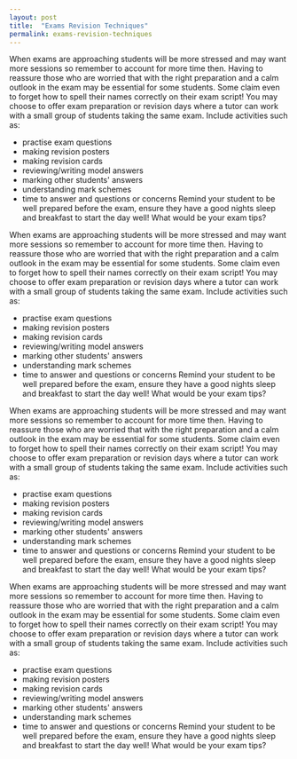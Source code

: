 ```yaml
---
layout: post
title:  "Exams Revision Techniques"
permalink: exams-revision-techniques
---
```

When exams are approaching students will be more stressed and may want more
sessions so remember to account for more time then. Having to reassure those
who are worried that with the right preparation and a calm outlook in the exam
may be essential for some students. Some claim even to forget how to spell
their names correctly on their exam script! You may choose to offer exam
preparation or revision days where a tutor can work with a small group of
students taking the same exam. Include activities such as:

  * practise exam questions 
  * making revision posters 
  * making revision cards 
  * reviewing/writing model answers 
  * marking other students' answers 
  * understanding mark schemes 
  * time to answer and questions or concerns 
Remind your student to be well prepared before the exam, ensure they have a
good nights sleep and breakfast to start the day well! What would be your exam
tips?

When exams are approaching students will be more stressed and may want more
sessions so remember to account for more time then. Having to reassure those
who are worried that with the right preparation and a calm outlook in the exam
may be essential for some students. Some claim even to forget how to spell
their names correctly on their exam script! You may choose to offer exam
preparation or revision days where a tutor can work with a small group of
students taking the same exam. Include activities such as:

  * practise exam questions 
  * making revision posters 
  * making revision cards 
  * reviewing/writing model answers 
  * marking other students' answers 
  * understanding mark schemes 
  * time to answer and questions or concerns 
Remind your student to be well prepared before the exam, ensure they have a
good nights sleep and breakfast to start the day well! What would be your exam
tips?

When exams are approaching students will be more stressed and may want more
sessions so remember to account for more time then. Having to reassure those
who are worried that with the right preparation and a calm outlook in the exam
may be essential for some students. Some claim even to forget how to spell
their names correctly on their exam script! You may choose to offer exam
preparation or revision days where a tutor can work with a small group of
students taking the same exam. Include activities such as:

  * practise exam questions 
  * making revision posters 
  * making revision cards 
  * reviewing/writing model answers 
  * marking other students' answers 
  * understanding mark schemes 
  * time to answer and questions or concerns 
Remind your student to be well prepared before the exam, ensure they have a
good nights sleep and breakfast to start the day well! What would be your exam
tips?

When exams are approaching students will be more stressed and may want more
sessions so remember to account for more time then. Having to reassure those
who are worried that with the right preparation and a calm outlook in the exam
may be essential for some students. Some claim even to forget how to spell
their names correctly on their exam script! You may choose to offer exam
preparation or revision days where a tutor can work with a small group of
students taking the same exam. Include activities such as:

  * practise exam questions 
  * making revision posters 
  * making revision cards 
  * reviewing/writing model answers 
  * marking other students' answers 
  * understanding mark schemes 
  * time to answer and questions or concerns 
Remind your student to be well prepared before the exam, ensure they have a
good nights sleep and breakfast to start the day well! What would be your exam
tips?
